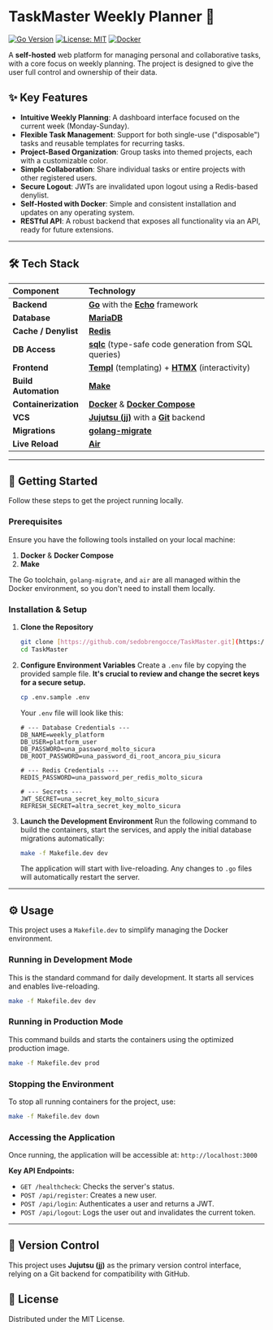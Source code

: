 # TaskMaster Weekly Planner 📅

[![Go Version](https://img.shields.io/github/go-mod/go-version/sedobrengocce/TaskMaster)](https://golang.org/)
[![License: MIT](https://img.shields.io/badge/License-MIT-yellow.svg)](https://opensource.org/licenses/MIT)
[![Docker](https://img.shields.io/badge/Docker-2496ED?logo=docker&logoColor=white)](https://www.docker.com/)

A **self-hosted** web platform for managing personal and collaborative tasks, with a core focus on weekly planning. The project is designed to give the user full control and ownership of their data.

## ✨ Key Features

* **Intuitive Weekly Planning**: A dashboard interface focused on the current week (Monday-Sunday).
* **Flexible Task Management**: Support for both single-use ("disposable") tasks and reusable templates for recurring tasks.
* **Project-Based Organization**: Group tasks into themed projects, each with a customizable color.
* **Simple Collaboration**: Share individual tasks or entire projects with other registered users.
* **Secure Logout**: JWTs are invalidated upon logout using a Redis-based denylist.
* **Self-Hosted with Docker**: Simple and consistent installation and updates on any operating system.
* **RESTful API**: A robust backend that exposes all functionality via an API, ready for future extensions.

---

## 🛠️ Tech Stack

| Component | Technology |
| :--- | :--- |
| **Backend** | [**Go**](https://golang.org/) with the [**Echo**](https://echo.labstack.com/) framework |
| **Database** | [**MariaDB**](https://mariadb.org/) |
| **Cache / Denylist** | [**Redis**](https://redis.io/) |
| **DB Access** | [**sqlc**](https://sqlc.dev/) (type-safe code generation from SQL queries) |
| **Frontend** | [**Templ**](https://templ.guide/) (templating) + [**HTMX**](https://htmx.org/) (interactivity) |
| **Build Automation**| [**Make**](https://www.gnu.org/software/make/) |
| **Containerization**| [**Docker**](https://www.docker.com/) & [**Docker Compose**](https://docs.docker.com/compose/) |
| **VCS** | [**Jujutsu (jj)**](https://github.com/martinvonz/jj) with a [**Git**](https://git-scm.com/) backend |
| **Migrations**| [**golang-migrate**](https://github.com/golang-migrate/migrate) |
| **Live Reload**| [**Air**](https://github.com/cosmtrek/air) |

---

## 🚀 Getting Started

Follow these steps to get the project running locally.

### Prerequisites

Ensure you have the following tools installed on your local machine:

1.  **Docker** & **Docker Compose**
2.  **Make**

The Go toolchain, `golang-migrate`, and `air` are all managed within the Docker environment, so you don't need to install them locally.

### Installation & Setup

1.  **Clone the Repository**
    ```bash
    git clone [https://github.com/sedobrengocce/TaskMaster.git](https://github.com/sedobrengocce/TaskMaster.git)
    cd TaskMaster
    ```

2.  **Configure Environment Variables**
    Create a `.env` file by copying the provided sample file. **It's crucial to review and change the secret keys for a secure setup.**

    ```bash
    cp .env.sample .env
    ```
    Your `.env` file will look like this:
    ```env
    # --- Database Credentials ---
    DB_NAME=weekly_platform
    DB_USER=platform_user
    DB_PASSWORD=una_password_molto_sicura
    DB_ROOT_PASSWORD=una_password_di_root_ancora_piu_sicura

    # --- Redis Credentials ---
    REDIS_PASSWORD=una_password_per_redis_molto_sicura

    # --- Secrets ---
    JWT_SECRET=una_secret_key_molto_sicura
    REFRESH_SECRET=altra_secret_key_molto_sicura
    ```

3.  **Launch the Development Environment**
    Run the following command to build the containers, start the services, and apply the initial database migrations automatically:

    ```bash
    make -f Makefile.dev dev
    ```
    The application will start with live-reloading. Any changes to `.go` files will automatically restart the server.

---

## ⚙️ Usage

This project uses a `Makefile.dev` to simplify managing the Docker environment.

### Running in Development Mode
This is the standard command for daily development. It starts all services and enables live-reloading.

```bash
make -f Makefile.dev dev
```

### Running in Production Mode
This command builds and starts the containers using the optimized production image.

```bash
make -f Makefile.dev prod
```

### Stopping the Environment
To stop all running containers for the project, use:
```bash
make -f Makefile.dev down
```

### Accessing the Application

Once running, the application will be accessible at:
`http://localhost:3000`

**Key API Endpoints:**
* `GET /healthcheck`: Checks the server's status.
* `POST /api/register`: Creates a new user.
* `POST /api/login`: Authenticates a user and returns a JWT.
* `POST /api/logout`: Logs the user out and invalidates the current token.

---

## 🌿 Version Control

This project uses **Jujutsu (jj)** as the primary version control interface, relying on a Git backend for compatibility with GitHub.

## 📜 License

Distributed under the MIT License.
